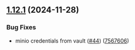 ## [1.12.1](https://github.com/arpanrec/home-lab/compare/1.12.0...1.12.1) (2024-11-28)


### Bug Fixes

* minio credentials from vault ([#44](https://github.com/arpanrec/home-lab/issues/44)) ([7567606](https://github.com/arpanrec/home-lab/commit/7567606b6025fee44697cfb5f204ed3bf299b9fb))
